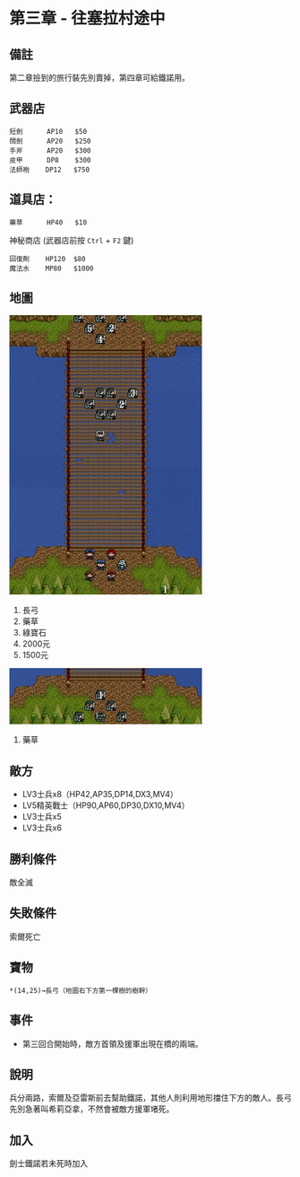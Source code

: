 # 第三章 - 往塞拉村途中

## 備註

第二章撿到的旅行裝先別賣掉，第四章可給鐵諾用。

## 武器店

```
短劍      AP10   $50
闊劍      AP20   $250
手斧      AP20   $300
皮甲      DP8    $300
法師袍    DP12   $750
```

## 道具店：

```
藥草      HP40   $10
```

神秘商店 (武器店前按 `Ctrl` + `F2` 鍵)

```
回復劑    HP120  $80
魔法水    MP80   $1000
```

## 地圖

![](../images/3.jpg)

1. 長弓
2. 藥草
3. 綠寶石
4. 2000元
5. 1500元

![](../images/3-1.jpg)

1. 藥草

## 敵方

* LV3士兵x8（HP42,AP35,DP14,DX3,MV4）
* LV5精英戰士（HP90,AP60,DP30,DX10,MV4）
* LV3士兵x5
* LV3士兵x6

## 勝利條件

敵全滅

## 失敗條件

索爾死亡

## 寶物

```
*(14,25)→長弓（地圖右下方第一棵樹的樹幹）
```

## 事件

* 第三回合開始時，敵方首領及援軍出現在橋的兩端。

## 說明

兵分兩路，索爾及亞雷斯前去幫助鐵諾，其他人則利用地形擋住下方的敵人。長弓先別急著叫希莉亞拿，不然會被敵方援軍堵死。

## 加入

劍士鐵諾若未死時加入
